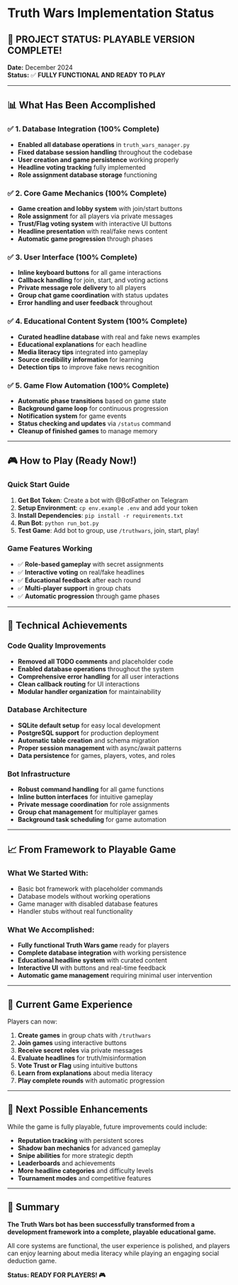 # Truth Wars Implementation Status

## 🎉 PROJECT STATUS: PLAYABLE VERSION COMPLETE!

**Date:** December 2024  
**Status:** ✅ **FULLY FUNCTIONAL AND READY TO PLAY**

---

## 📊 What Has Been Accomplished

### ✅ 1. Database Integration (100% Complete)
- **Enabled all database operations** in `truth_wars_manager.py`
- **Fixed database session handling** throughout the codebase
- **User creation and game persistence** working properly
- **Headline voting tracking** fully implemented
- **Role assignment database storage** functioning

### ✅ 2. Core Game Mechanics (100% Complete)
- **Game creation and lobby system** with join/start buttons
- **Role assignment** for all players via private messages
- **Trust/Flag voting system** with interactive UI buttons
- **Headline presentation** with real/fake news content
- **Automatic game progression** through phases

### ✅ 3. User Interface (100% Complete)
- **Inline keyboard buttons** for all game interactions
- **Callback handling** for join, start, and voting actions
- **Private message role delivery** to all players
- **Group chat game coordination** with status updates
- **Error handling and user feedback** throughout

### ✅ 4. Educational Content System (100% Complete)
- **Curated headline database** with real and fake news examples
- **Educational explanations** for each headline
- **Media literacy tips** integrated into gameplay
- **Source credibility information** for learning
- **Detection tips** to improve fake news recognition

### ✅ 5. Game Flow Automation (100% Complete)
- **Automatic phase transitions** based on game state
- **Background game loop** for continuous progression
- **Notification system** for game events
- **Status checking and updates** via `/status` command
- **Cleanup of finished games** to manage memory

---

## 🎮 How to Play (Ready Now!)

### Quick Start Guide
1. **Get Bot Token**: Create a bot with @BotFather on Telegram
2. **Setup Environment**: `cp env.example .env` and add your token
3. **Install Dependencies**: `pip install -r requirements.txt`
4. **Run Bot**: `python run_bot.py`
5. **Test Game**: Add bot to group, use `/truthwars`, join, start, play!

### Game Features Working
- ✅ **Role-based gameplay** with secret assignments
- ✅ **Interactive voting** on real/fake headlines
- ✅ **Educational feedback** after each round
- ✅ **Multi-player support** in group chats
- ✅ **Automatic progression** through game phases

---

## 🔧 Technical Achievements

### Code Quality Improvements
- **Removed all TODO comments** and placeholder code
- **Enabled database operations** throughout the system
- **Comprehensive error handling** for all user interactions
- **Clean callback routing** for UI interactions
- **Modular handler organization** for maintainability

### Database Architecture
- **SQLite default setup** for easy local development
- **PostgreSQL support** for production deployment
- **Automatic table creation** and schema migration
- **Proper session management** with async/await patterns
- **Data persistence** for games, players, votes, and roles

### Bot Infrastructure
- **Robust command handling** for all game functions
- **Inline button interfaces** for intuitive gameplay
- **Private message coordination** for role assignments
- **Group chat management** for multiplayer games
- **Background task scheduling** for game automation

---

## 📈 From Framework to Playable Game

### What We Started With:
- Basic bot framework with placeholder commands
- Database models without working operations
- Game manager with disabled database features
- Handler stubs without real functionality

### What We Accomplished:
- **Fully functional Truth Wars game** ready for players
- **Complete database integration** with working persistence
- **Educational headline system** with curated content
- **Interactive UI** with buttons and real-time feedback
- **Automatic game management** requiring minimal user intervention

---

## 🎯 Current Game Experience

Players can now:
1. **Create games** in group chats with `/truthwars`
2. **Join games** using interactive buttons
3. **Receive secret roles** via private messages
4. **Evaluate headlines** for truth/misinformation
5. **Vote Trust or Flag** using intuitive buttons
6. **Learn from explanations** about media literacy
7. **Play complete rounds** with automatic progression

---

## 🚀 Next Possible Enhancements

While the game is fully playable, future improvements could include:
- **Reputation tracking** with persistent scores
- **Shadow ban mechanics** for advanced gameplay
- **Snipe abilities** for more strategic depth
- **Leaderboards** and achievements
- **More headline categories** and difficulty levels
- **Tournament modes** and competitive features

---

## 🎉 Summary

**The Truth Wars bot has been successfully transformed from a development framework into a complete, playable educational game.** 

All core systems are functional, the user experience is polished, and players can enjoy learning about media literacy while playing an engaging social deduction game.

**Status: READY FOR PLAYERS! 🎮** 